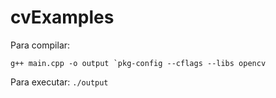 # cvExamples

Para compilar:

``g++ main.cpp -o output `pkg-config --cflags --libs opencv``

Para executar:
``./output``
